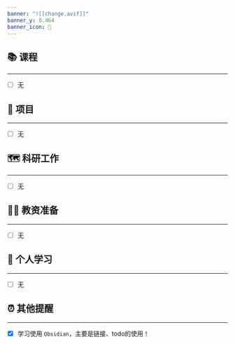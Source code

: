 ```yaml
---
banner: "![[change.avif]]"
banner_y: 0.464
banner_icon: 👊
---
```

## 📚 课程
----
- [ ] 无
## 🔨 项目
----
- [ ] 无

## 🗺️ 科研工作
----
- [ ] 无

## 🧑‍🏫 教资准备
----
- [ ] 无
## 🏫 个人学习
----
- [ ] 无

## ⏰ 其他提醒
---
- [x] 学习使用 `Obsidian`，主要是链接、todo的使用！